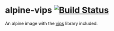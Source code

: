 # alpine-vips [![Build Status](https://travis-ci.org/eventology/alpine-vips.svg?branch=master)](https://travis-ci.org/eventology/alpine-vips)

An alpine image with the [vips](https://github.com/jcupitt/libvips) library included.
